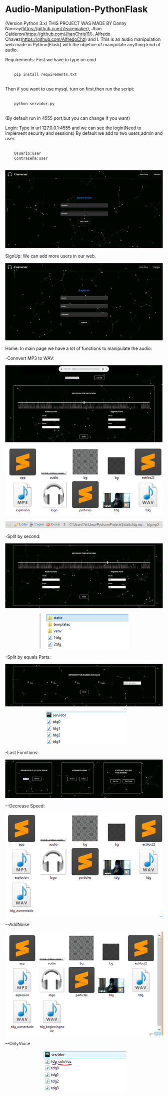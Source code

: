 # Audio-Manipulation-PythonFlask
(Version Python 3.x)
THIS PROJECT WAS MADE BY Danny Nancay(https://github.com/7eacemaker), Jhan Calderon(https://github.com/JhanChris11/),
Alfredo Chavez(https://github.com/AlfredoChz) and I.
This is an audio manipulation web made in Python(Flask) with the objetive of manipulate anything kind of audio.

Requirements:
First we have to type on cmd 

```
		
	pip install requirements.txt
		
```
Then if you want to use mysql, turn on first,then run the script:

```
		
	python servidor.py
		
```

(By default run in 4555 port,but you can change if you want)

Login:
Type in url 127.0.0.1:4555 and we can see the login(Need to implement security and sessions)
By default we add to two users,admin and user.

```
		
	Usuario:user
	Contraseña:user
		
```

![alt tag](https://github.com/Yei-Linux/Audio-Manipulation-PythonFlask/blob/master/imgs/Login.PNG)

SignUp:
We can add more users in our web.

![alt tag](https://github.com/Yei-Linux/Audio-Manipulation-PythonFlask/blob/master/imgs/Registrar.PNG)

Home:
In main page we have a lot of functions to manipulate the audio:

-Connvert MP3 to WAV:

![alt tag](https://github.com/Yei-Linux/Audio-Manipulation-PythonFlask/blob/master/imgs/Convert1.PNG)

<p align="center">
	<img src="https://github.com/Yei-Linux/Audio-Manipulation-PythonFlask/blob/master/imgs/Convert2.PNG">
</p>

<p align="center">
	<img src="https://github.com/Yei-Linux/Audio-Manipulation-PythonFlask/blob/master/imgs/Convert3.PNG">
</p>

-Split by second:

![alt tag](https://github.com/Yei-Linux/Audio-Manipulation-PythonFlask/blob/master/imgs/DividirPorSeg.PNG)

<p align="center">
	<img src="https://github.com/Yei-Linux/Audio-Manipulation-PythonFlask/blob/master/imgs/DividirPorSeg2.PNG">
</p>

-Split by equals Parts:

![alt tag](https://github.com/Yei-Linux/Audio-Manipulation-PythonFlask/blob/master/imgs/DividirPorPartesIgu.PNG)

<p align="center">
	<img src="https://github.com/Yei-Linux/Audio-Manipulation-PythonFlask/blob/master/imgs/DividirPorPartesIgu2.PNG">
</p>

-Last Functions:

![alt tag](https://github.com/Yei-Linux/Audio-Manipulation-PythonFlask/blob/master/imgs/UltimasFunciones.PNG)

--Decrease Speed:

<p align="center">
	<img src="https://github.com/Yei-Linux/Audio-Manipulation-PythonFlask/blob/master/imgs/DisminuirVelocidad.PNG">
</p>

--AddNoise

<p align="center">
	<img src="https://github.com/Yei-Linux/Audio-Manipulation-PythonFlask/blob/master/imgs/AgregarRuido.PNG">
</p>


--OnlyVoice

<p align="center">
	<img src="https://github.com/Yei-Linux/Audio-Manipulation-PythonFlask/blob/master/imgs/SoloVoz.PNG">
</p>

